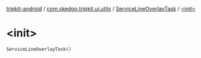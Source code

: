 [tripkit-android](../../index.md) / [com.skedgo.tripkit.ui.utils](../index.md) / [ServiceLineOverlayTask](index.md) / [&lt;init&gt;](./-init-.md)

# &lt;init&gt;

`ServiceLineOverlayTask()`